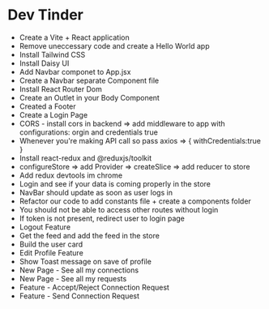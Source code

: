 # Dev Tinder

- Create a Vite + React application
- Remove uneccessary code and create a Hello World app
- Install Tailwind CSS
- Install Daisy UI
- Add Navbar componet to App.jsx
- Create a Navbar separate Component file
- Install React Router Dom
- Create an Outlet in your Body Component
- Created a Footer
- Create a Login Page
- CORS - install cors in backend => add middleware to app with configurations: orgin and credentials true
- Whenever you're making API call so pass axios => { withCredentials:true }
- Install react-redux and @reduxjs/toolkit 
- configureStore => add Provider => createSlice => add reducer to store
- Add redux devtools im chrome
- Login and see if your data is coming properly in the store
- NavBar should update as soon as user logs in
- Refactor our code to add constants file + create a components folder
- You should not be able to access other routes without login
- If token is not present, redirect user to login page
- Logout Feature
- Get the feed and add the feed in the store
- Build the user card
- Edit Profile Feature
- Show Toast message on save of profile
- New Page - See all my connections
- New Page - See all my requests
- Feature - Accept/Reject Connection Request
- Feature - Send Connection Request




